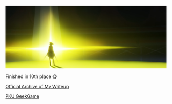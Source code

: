![](./img/Daiba_Nana.png)

Finished in 10th place 😋

[Official Archive of My Writeup](https://github.com/PKU-GeekGame/geekgame-3rd/tree/master/players_writeup/35)

[PKU GeekGame](https://geekgame.pku.edu.cn)
